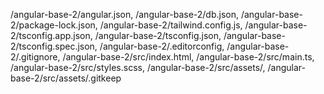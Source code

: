 /angular-base-2/angular.json, /angular-base-2/db.json, /angular-base-2/package-lock.json, /angular-base-2/tailwind.config.js, /angular-base-2/tsconfig.app.json, /angular-base-2/tsconfig.json, /angular-base-2/tsconfig.spec.json, /angular-base-2/.editorconfig, /angular-base-2/.gitignore, /angular-base-2/src/index.html, /angular-base-2/src/main.ts, /angular-base-2/src/styles.scss, /angular-base-2/src/assets/, /angular-base-2/src/assets/.gitkeep
